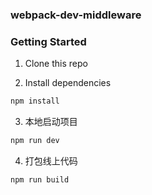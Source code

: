 ### webpack-dev-middleware

### Getting Started

1. Clone this repo

2. Install dependencies
```sh
npm install
```

3. 本地启动项目
```sh
npm run dev
```

4. 打包线上代码
```sh
npm run build
```